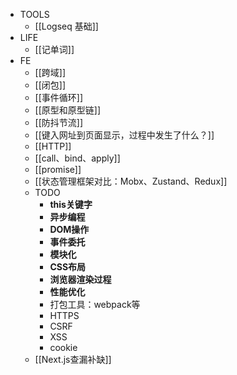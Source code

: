 - TOOLS
	- [[Logseq 基础]]
- LIFE
	- [[记单词]]
- FE
	- [[跨域]]
	- [[闭包]]
	- [[事件循环]]
	- [[原型和原型链]]
	- [[防抖节流]]
	- [[键入网址到页面显示，过程中发生了什么？]]
	- [[HTTP]]
	- [[call、bind、apply]]
	- [[promise]]
	- [[状态管理框架对比：Mobx、Zustand、Redux]]
	- TODO
		- **this关键字**
		- **异步编程**
		- **DOM操作**
		- **事件委托**
		- **模块化**
		- **CSS布局**
		- **浏览器渲染过程**
		- **性能优化**
		- 打包工具：webpack等
		- HTTPS
		- CSRF
		- XSS
		- cookie
	- [[Next.js查漏补缺]]
